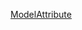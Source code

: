[ModelAttribute]: http://egloos.zum.com/springmvc/v/535572 "ModelAttribute"

[ModelAttribute](egloos.zum.com/springmvc/v/535572)
